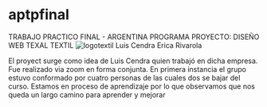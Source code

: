 # aptpfinal
TRABAJO PRACTICO FINAL -  ARGENTINA  PROGRAMA
PROYECTO: DISEÑO WEB TEXAL TEXTIL
![logotextil](https://user-images.githubusercontent.com/91204680/231712997-0fc173d9-487b-4db4-b8b0-5e693871e096.jpg)
Luis Cendra
Erica Rivarola

El proyect surge como idea de Luis Cendra quien trabajó  en dicha empresa. Fue realizado via zoom en forma conjunta. En primera instancia el grupo estuvo conformado por cuatro personas de las cuales dos se bajar del curso.
Estamos en proceso de aprendizaje por lo que observamos que nos queda un largo camino para aprender y mejorar
